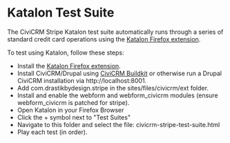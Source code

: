 # Katalon Test Suite

The CiviCRM Stripe Katalon test suite automatically runs through a series of standard credit card operations using the [Katalon Firefox extension](https://addons.mozilla.org/mn/firefox/addon/katalon-automation-record/).

To test using Katalon, follow these steps:

 * Install the [Katalon Firefox extension](https://addons.mozilla.org/mn/firefox/addon/katalon-automation-record/).
 * Install CiviCRM/Drupal using [CiviCRM Buildkit](https://docs.civicrm.org/dev/en/latest/tools/buildkit/) or otherwise run a Drupal CiviCRM installation via http://localhost:8001.
 * Add com.drastikbydesign.stripe in the sites/files/civicrm/ext folder.
 * Install and enable the webform and webform_civicrm modules (ensure webform_civicrm is patched for stripe).
 * Open Katalon in your Firefox Browser
 * Click the + symbol next to "Test Suites"
 * Navigate to this folder and select the file: civicrm-stripe-test-suite.html
 * Play each test (in order).


